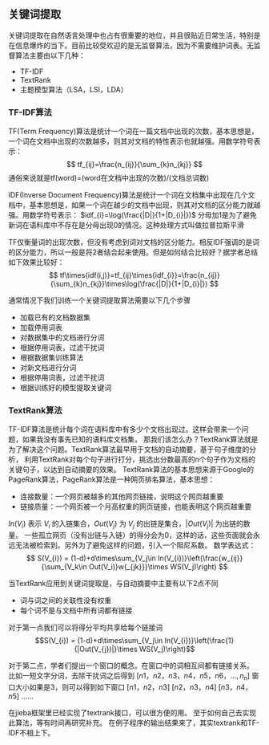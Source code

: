 ## 关键词提取
关键词提取在自然语言处理中也占有很重要的地位，并且很贴近日常生活，特别是在信息爆炸的当下。目前比较受欢迎的是无监督算法，因为不需要维护词表。无监督算法主要由以下几种：
- TF-IDF
- TextRank
- 主题模型算法（LSA，LSI，LDA）
  
### TF-IDF算法
TF(Term Frequency)算法是统计一个词在一篇文档中出现的次数，基本思想是，一个词在文档中出现的次数越多，则其对文档的特性表示也就越强。用数学符号表示：
$$
tf_{ij}=\frac{n_{ij}}{\sum_{k}n_{kj}}
$$
通俗来说就是tf(word)=(word在文档中出现的次数)/(文档总词数)

IDF(Inverse Document Frequency)算法是统计一个词在文档集中出现在几个文档中，基本思想是，如果一个词在越少的文档中出现，则其对文档的区分能力就越强。用数学符号表示：
$idf_{i}=\log(\frac{|D|}{1+|D_{i}|})$
分母加1是为了避免新词在语料库中不存在是分母出现0的情况。这种处理方式叫做拉普拉斯平滑

TF仅衡量词的出现次数，但没有考虑到词对文档的区分能力。相反IDF强调的是词的区分能力，所以一般是将2者结合起来使用。但是如何结合比较好？据学者总结如下效果比较好：
$$
tf\times{idf(i,j)}=tf_{ij}\times{idf_{i}}=\frac{n_{ij}}{\sum_{k}n_{kj}}\times\log(\frac{|D|}{1+|D_{i}|})
$$

通常情况下我们训练一个关键词提取算法需要以下几个步骤
- 加载已有的文档数据集
- 加载停用词表
- 对数据集中的文档进行分词
- 根据停用词表，过滤干扰词
- 根据数据集训练算法
- 对新文档进行分词
- 根据停用词表，过滤干扰词
- 根据训练好的模型提取关键词

### TextRank算法
TF-IDF算法是统计每个词在语料库中有多少个文档出现过。这样会带来一个问题，如果我没有事先已知的语料库文档集，
那我们该怎么办？TextRank算法就是为了解决这个问题。TextRank算法最早用于文档的自动摘要，基于句子维度的分析，
利用TextRank对每个句子进行打分，挑选出分数最高的n个句子作为文档的关键句子，以达到自动摘要的效果。
TextRank算法的基本思想来源于Google的PageRank算法，PageRank算法是一种网页排名算法，基本思想：
- 连接数量：一个网页被越多的其他网页链接，说明这个网页越重要
- 链接质量：一个网页被一个月高权重的网页链接，也能表明这个网页越重要

$In(V_{i})$ 表示 $V_{i}$ 的入链集合，$Out(V{_j})$ 为 $V_{j}$ 的出链是集合，|$Out(V{_j})$| 为出链的数量。
一些孤立网页（没有出链与入链）的得分会为0，这样的话，这些页面就会永远无法被检索到。另外为了避免这样的问题，引入一个阻尼系数。
数学表达式：
$$
S(V_{i}) = (1-d)+d\times\sum_{V_j\in In(V_{i})}\left(\frac{w_{ij}}{\sum_{V_k\in Out(V_i)}w{_{jk}}}\times WS(V_j)\right)
$$

当TextRank应用到关键词提取是，与自动摘要中主要有以下2点不同
- 词与词之间的关联性没有权重
- 每个词不是与文档中所有词都有链接

对于第一点我们可以将得分平均共享给每个链接词
$$S(V_{i}) = (1-d)+d\times\sum_{V_j\in In(V_{i})}\left(\frac{1}{|Out(V_{j})|}\times WS(V_j)\right)$$

对于第二点，学者们提出一个窗口的概念。在窗口中的词相互间都有链接关系。
比如一短文字分词，去除干扰词之后得到
$[n1，n2，n3，n4，n5，n6，..., n{_n}]$
窗口大小如果是3，则可以得到如下窗口
$[n1，n2，n3]$
$[n2，n3，n4]$
$[n3，n4，n5]$
......

在jieba框架里已经实现了textrank接口，可以很方便的用。
至于如何自己去实现此算法，等有时间再研究补充。
在例子程序的输出结果来了，其实textrank和TF-IDF不相上下。
